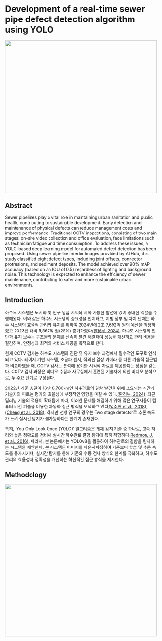 # Development of a real-time sewer pipe defect detection algorithm using YOLO

<div aling="center">
  <img src="https://drive.google.com/uc?id=1imXeiCM30Tt7ayzGhTsozSrMdkZZ3OFm" width="500"/>
</div>

## Abstract

Sewer pipelines play a vital role in maintaining urban sanitation and public health, contributing to sustainable development. Early detection and maintenance of physical defects can reduce management costs and improve performance. Traditional CCTV inspections, consisting of two main stages: on-site video collection and office evaluation, face limitations such as technician fatigue and time consumption. To address these issues, a YOLO-based deep learning model for automated defect detection has been proposed. Using sewer pipeline interior images provided by AI Hub, this study classified eight defect types, including joint offsets, connector protrusions, and sediment deposits. The model achieved over 90% mAP accuracy (based on an IOU of 0.5) regardless of lighting and background noise. This technology is expected to enhance the efficiency of sewer maintenance, contributing to safer and more sustainable urban environments.

## Introduction

하수도 시스템은 도시화 및 인구 밀집 지역의 지속 가능한 발전에 있어 중대한 역할을 수행해왔다. 이와 같은 하수도 시스템의 중요성을 인지하고, 지방 정부 및 자치 단체는 하수 시스템의 효율적 관리와 유지를 위하여 2024년에 2조 7,692억 원의 예산을 책정하였고 2023년 대비 5,567억 원(25%) 증가하였다[(환경부, 2024)](https://korea.kr/common/download.do?fileId=197628336&tblKey=GMN). 하수도 시스템의 진단과 유지 보수는 구조물의 문제를 신속히 발견·해결하여 성능을 개선하고 관리 비용을 절감하며, 안정성과 최적의 서비스 제공을 목적으로 한다.

현재 CCTV 검사는 하수도 시스템의 진단 및 유지 보수 과정에서 필수적인 도구로 인식되고 있다. 레이저 기반 시스템, 초음파 센서, 적외선 열상 카메라 등 다른 기술적 접근법과 비교하였을 때, CCTV 검사는 분석에 용이한 시각적 자료를 제공한다는 장점을 갖는다. CCTV 검사 과정은 비디오 수집과 사무실에서 훈련된 기술자에 의한 비디오 분석으로, 두 주요 단계로 구성된다.

2022년 기준 총길이 16만 8,786km인 하수관로의 결함 발견을 위해 소요되는 시간과 기술자의 피로는 평가의 효율성에 부정적인 영향을 미칠 수 있다.[(환경부, 2024)](https://www.me.go.kr/home/web/policy_data/read.do?pagerOffset=0&maxPageItems=10&maxIndexPages=10&searchKey=title&searchValue=%ED%95%98%EC%88%98%EB%8F%84&menuId=10264&orgCd=&condition.toInpYmd=null&condition.fromInpYmd=null&condition.deleteYn=N&condition.deptNm=null&seq=8191). 최근 딥러닝 기술의 적용이 확대됨에 따라, 이러한 문제를 해결하기 위해 많은 연구자들이 컴퓨터 비전 기술을 이용한 자동화 접근 방식을 모색하고 있다[(임수현 et al., 2018)](https://www.kci.go.kr/kciportal/ci/sereArticleSearch/ciSereArtiView.kci?sereArticleSearchBean.artiId=ART002332399), [(Cheng et al., 2018)](https://www.sciencedirect.com/science/article/pii/S0926580518303273). 하지만 선행 연구의 경우는 Two stage detector로 추론 속도가 느려 실시간 탐지가 불가능하다는 한계가 존재한다.

특히, ‘You Only Look Once (YOLO)’ 알고리즘은 개체 감지 기술 중 하나로, 고속 처리와 높은 정확도를 겸비해 실시간 하수관로 결함 탐지에 특히 적합하다[(Redmon, J. et al., 2016)](https://arxiv.org/abs/1506.02640). 따라서, 본 논문에서는 YOLOv8을 활용하여 하수관로의 결함을 탐지하는 시스템을 제안한다. 본 시스템은 이미지를 다운사이징하여 기존보다 학습 및 추론 속도를 증가시키며, 실시간 탐지를 통해 기존의 수동 검사 방식의 한계를 극복하고, 하수도 관리의 효율성과 정확성을 개선하는 혁신적인 접근 방식을 제시한다.

## Methodology

<div aling="center">
  <img src="https://drive.google.com/uc?id=1vip5FNsdPhvMXYnOl3qEhkLUT1cMJFkw" width="500"/>
</div>
